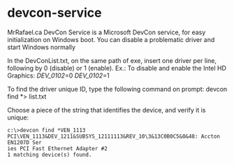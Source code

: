 # devcon-service
MrRafael.ca DevCon Service is a Microsoft DevCon service, for easy initialization on Windows boot. You can disable a problematic driver and start Windows normally

In the DevConList.txt, on the same path of exe, insert one driver per line, following by 0 (disable) or 1 (enable). 
Ex.: To disable and enable the Intel HD Graphics: 
	*DEV_0102*=0
	*DEV_0102*=1

To find the driver unique ID, type the following command on prompt:
	devcon find *> list.txt 

Choose a piece of the string that identifies the device, and verify it is unique: 

	c:\>devcon find *VEN_1113     
	PCI\VEN_1113&DEV_1211&SUBSYS_12111113&REV_10\3&13C0B0C5&0&48: Accton EN1207D Ser     
	ies PCI Fast Ethernet Adapter #2     
	1 matching device(s) found.